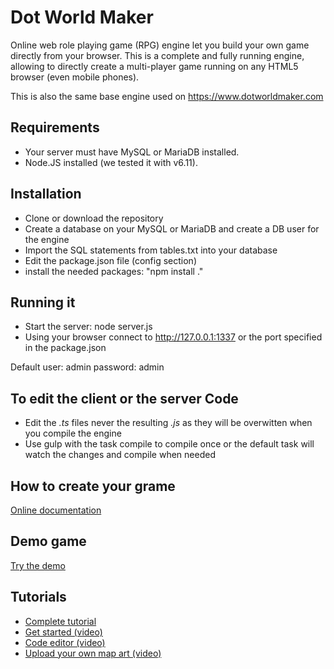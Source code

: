 # Dot World Maker
Online web role playing game (RPG) engine let you build your own game directly from your browser. This is a complete and fully running engine, allowing to directly create a multi-player game running on any HTML5 browser (even mobile phones).

This is also the same base engine used on https://www.dotworldmaker.com

## Requirements
* Your server must have MySQL or MariaDB installed.
* Node.JS installed (we tested it with v6.11).

## Installation
* Clone or download the repository
* Create a database on your MySQL or MariaDB and create a DB user for the engine
* Import the SQL statements from tables.txt into your database
* Edit the package.json file (config section)
* install the needed packages: "npm install ."

## Running it
* Start the server: node server.js
* Using your browser connect to http://127.0.0.1:1337 or the port specified in the package.json

Default user: admin password: admin

## To edit the client or the server Code
* Edit the *.ts* files never the resulting *.js* as they will be overwitten when you compile the engine
* Use gulp with the task compile to compile once or the default task will watch the changes and compile when needed

## How to create your grame
[Online documentation](https://www.dotworldmaker.com/Help/welcome.html)

## Demo game
[Try the demo](https://www.dotworldmaker.com/play.html?game=Demo&demo=true)

## Tutorials
* [Complete tutorial](https://www.dotworldmaker.com/Help/create_a_simple_game.html)
* [Get started (video)](https://youtu.be/nFm6rc4WsT8)
* [Code editor (video)](https://youtu.be/2sz4LMLjQAs)
* [Upload your own map art (video)](https://youtu.be/MCDd7sRQddQ)

